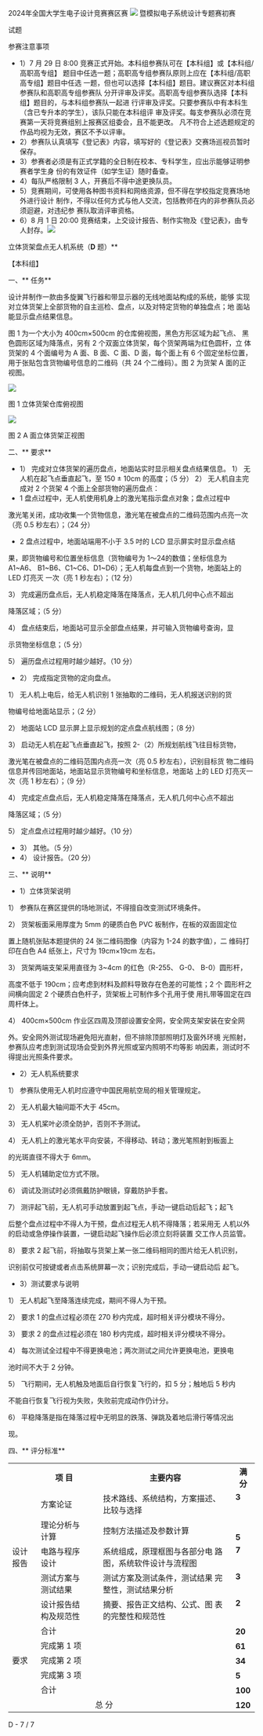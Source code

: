 2024年全国大学生电子设计竞赛赛区赛 ![](Aspose.Words.b12548c5-f625-4a15-9050-3c5e47935a55.001.png)    暨模拟电子系统设计专题赛初赛 

试题 

参赛注意事项

- 1）7 月 29 日 8:00 竞赛正式开始。本科组参赛队可在【本科组】或【本科组/高职高专组】 题目中任选一题；高职高专组参赛队原则上应在【本科组/高职高专组】题目中任选 一题，但也可以选择【本科组】题目。建议赛区对本科组参赛队和高职高专组参赛队 分开评审及评奖。高职高专组参赛队选择【本科组】题目的，与本科组参赛队一起进 行评审及评奖。只要参赛队中有本科生（含已专升本的学生），该队只能在本科组评 审及评奖。每支参赛队必须在竞赛第一天将竞赛组别上报赛区组委会，且不能更改。 凡不符合上述选题规定的作品均视为无效，赛区不予以评审。 
- 2）参赛队认真填写《登记表》内容，填写好的《登记表》交赛场巡视员暂时保存。
- 3）参赛者必须是有正式学籍的全日制在校本、专科学生，应出示能够证明参赛者学生身 份的有效证件（如学生证）随时备查。
- 4）每队严格限制 3 人，开赛后不得中途更换队员。
- 5）竞赛期间，可使用各种图书资料和网络资源，但不得在学校指定竞赛场地外进行设计 制作，不得以任何方式与他人交流，包括教师在内的非参赛队员必须迴避，对违纪参 赛队取消评审资格。
- 6）8 月 1 日 20:00 竞赛结束，上交设计报告、制作实物及《登记表》，由专人封存。![](Aspose.Words.b12548c5-f625-4a15-9050-3c5e47935a55.002.png)

立体货架盘点无人机系统（**D** 题）** 

【本科组】

一、** 任务** 

设计并制作一款由多旋翼飞行器和带显示器的无线地面站构成的系统，能够 实现对立体货架上全部货物的自主巡检、盘点，以及对特定货物的单独盘点；地 面站能显示盘点结果信息。

图 1 为一个大小为 400cm×500cm 的仓库俯视图，黑色方形区域为起飞点、 黑色圆形区域为降落点，另有 2 个双面立体货架，每个货架两端为红色圆杆，立 体货架的 4 个面编号为 A 面、B 面、C 面、D 面，每个面上有 6 个固定坐标位置， 用于张贴包含货物编号信息的二维码（共 24 个二维码）。图 2 为货架 A 面的正 视图。 

![](Aspose.Words.b12548c5-f625-4a15-9050-3c5e47935a55.003.jpeg)

图 1  立体货架仓库俯视图

![](Aspose.Words.b12548c5-f625-4a15-9050-3c5e47935a55.004.jpeg)

图 2   A 面立体货架正视图

二、** 要求** 

- 1） 完成对立体货架的遍历盘点，地面站实时显示相关盘点结果信息。 1） 无人机在起飞点垂直起飞，至 150 ± 10cm  的高度；（5 分） 2） 无人机自主完成对 2 个货架 4 个面上全部货物的遍历盘点： 
- 1  盘点过程中，无人机使用机身上的激光笔指示盘点对象；盘点过程中

激光笔关闭，成功收集一个货物信息，激光笔在被盘点的二维码范围内点亮一次 （亮 0.5 秒左右）；（24 分） 

- 2  盘点过程中，地面站端用不小于 3.5 吋的 LCD 显示屏实时显示盘点结

果，即货物编号和位置坐标信息（货物编号为 1～24的数值；坐标信息为 A1~A6、 B1~B6、C1~C6、D1~D6）；无人机每盘点到一个货物，地面站上的 LED 灯亮灭 一次（亮 1 秒左右）；（12 分） 

3） 完成遍历盘点后，无人机稳定降落在降落点，无人机几何中心点不超出

降落区域；（5 分） 

4） 盘点结束后，地面站可显示全部盘点结果，并可输入货物编号查询，显

示货物坐标信息；（5 分） 

5） 遍历盘点过程用时越少越好。（10 分） 

- 2） 完成指定货物的定向盘点。

1） 无人机上电后，给无人机识别 1 张抽取的二维码，无人机报送识别的货

物编号给地面站显示；（2 分） 

2） 地面站 LCD 显示屏上显示规划的定点盘点航线图；（8 分） 

3） 启动无人机在起飞点垂直起飞，按照 2-（2）所规划航线飞往目标货物，

激光笔在被盘点的二维码范围内点亮一次（亮 0.5 秒左右），识别目标货 物二维码信息并传回地面站，地面站显示货物编号和坐标信息，地面站 上的 LED 灯亮灭一次（亮 1 秒左右）；（9 分） 

4） 完成定点盘点后，无人机稳定降落在降落点，无人机几何中心点不超出

降落区域；（5 分） 

5） 定点盘点过程用时越少越好。（10 分） 

- 3） 其他。（5 分） 
- 4） 设计报告。（20 分） 

三、**  说明** 

- 1）立体货架说明

1） 参赛队在赛区提供的场地测试，不得擅自改变测试环境条件。

2） 货架板面采用厚度为 5mm 的硬质白色 PVC 板制作，在板的双面固定位

置上随机张贴本题提供的 24 张二维码图像（内容为 1-24 的数字值），二 维码打印在白色 A4 纸张上，尺寸为 19cm×19cm 左右。  

3） 货架两端支架采用直径为  3~4cm 的红色（R-255、  G-0、  B-0）圆形杆，

高度不低于 190cm；应考虑到材料及颜料导致存在色差的可能性；2 个 圆形杆之间横向固定 2 个硬质白色杆子，货架板上可制作多个孔用于使 用扎带等固定在四周杆体上。

4） 400cm×500cm 作业区四周及顶部设置安全网，安全网支架安装在安全网

外。安全网外测试现场避免阳光直射，但不排除顶部照明灯及窗外环境 光照射，参赛队应考虑到测试现场会受到外界光照或室内照明不均等影 响因素，测试时不得提出光照条件要求。

- 2）无人机系统要求

1） 参赛队使用无人机时应遵守中国民用航空局的相关管理规定。

2） 无人机最大轴间距不大于 45cm。 

3） 无人机桨叶必须全防护，否则不予测试。 

4） 无人机上的激光笔水平向安装，不得移动、转动；激光笔照射到板面上

的光斑直径不得大于 6mm。 

5） 无人机辅助定位方式不限。

6） 调试及测试时必须佩戴防护眼镜，穿戴防护手套。

7） 测评起飞前，无人机可手动放置到起飞点，手动一键启动后起飞；起飞

后整个盘点过程中不得人为干预，盘点过程无人机不得降落；若采用无 人机以外的启动或急停操作装置，一键启动起飞操作后必须立刻将装置 交工作人员监管。 

8） 要求 2 起飞前，将抽取与货架上某一张二维码相同的图片给无人机识别，

识别前仅可按键或者点击系统屏幕一次；识别完成后，手动一键启动后 起飞。 

- 3）测试要求与说明

1） 无人机起飞至降落连续完成，期间不得人为干预。

2） 要求 1 的盘点过程必须在 270 秒内完成，超时相关评分模块不得分。

3） 要求 2 的盘点过程必须在 180 秒内完成，超时相关评分模块不得分。

4） 每次测试全过程中不得更换电池；两次测试之间允许更换电池，更换电

池时间不大于 2 分钟。 

5） 飞行期间，无人机触及地面后自行恢复飞行的，扣 5 分；触地后 5 秒内

不能自行恢复飞行视为失败，失败前完成动作仍计分。

6） 平稳降落是指在降落过程中无明显的跌落、弹跳及着地后滑行等情况出

现。 

四、**  评分标准** 



<table><tr><th colspan="1"></th><th colspan="1">项</b>  目</b> </th><th colspan="1"></th><th colspan="1">主要内容 </th><th colspan="1">满分</b> </th></tr>
<tr><td colspan="1"></td><td colspan="1">方案论证 </td><td colspan="1"></td><td colspan="1">技术路线、系统结构，方案描述、 比较与选择</td><td colspan="1" valign="top"><b>3</b> </td></tr>
<tr><td colspan="1"></td><td colspan="1">理论分析与计算</td><td colspan="1"></td><td colspan="1">控制方法描述及参数计算</td><td colspan="1" valign="bottom"><b>5</b> </td></tr>
<tr><td colspan="1" rowspan="2" valign="top">设计报告</b> </td><td colspan="1">电路与程序设计</td><td colspan="1"></td><td colspan="1">系统组成，原理框图与各部分电 路图，系统软件设计与流程图</td><td colspan="1" valign="top"><b>7</b> </td></tr>
<tr><td colspan="1">测试方案与测试结果</td><td colspan="1"></td><td colspan="1">测试方案及测试条件，测试结果 完整性，测试结果分析</td><td colspan="1" valign="top"><b>3</b> </td></tr>
<tr><td colspan="1"></td><td colspan="1">设计报告结构及规范性</td><td colspan="1"></td><td colspan="1">摘要、报告正文结构、公式、图 表的完整性和规范性</td><td colspan="1" valign="top"><b>2</b> </td></tr>
<tr><td colspan="1"></td><td colspan="1">合计</b> </td><td colspan="2"></td><td colspan="1" valign="bottom"><b>20</b> </td></tr>
<tr><td colspan="1"></td><td colspan="1">完成第 1 项 </td><td colspan="2"></td><td colspan="1" valign="bottom"><b>61</b> </td></tr>
<tr><td colspan="1" rowspan="2" valign="top">要求 </td><td colspan="1">完成第 2 项 </td><td colspan="2"></td><td colspan="1" valign="bottom"><b>34</b> </td></tr>
<tr><td colspan="1">完成第 3 项 </td><td colspan="2"></td><td colspan="1" valign="bottom"><b>5</b> </td></tr>
<tr><td colspan="1"></td><td colspan="1">合计</b> </td><td colspan="2"></td><td colspan="1" valign="bottom"><b>100</b> </td></tr>
<tr><td colspan="2"></td><td colspan="2">总</b>  分</b> </td><td colspan="1" valign="bottom"><b>120</b> </td></tr>
</table>

D -  7  /  7 
